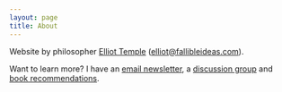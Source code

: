 ```yaml
---
layout: page
title: About
---
```


Website by philosopher [Elliot Temple](http://elliottemple.com) ([elliot@fallibleideas.com](mailto:elliot@fallibleideas.com)).

Want to learn more? I have an [email newsletter](http://fallibleideas.com/newsletter), a [discussion group](http://fallibleideas.com/discussion-info) and [book recommendations](http://fallibleideas.com/books).